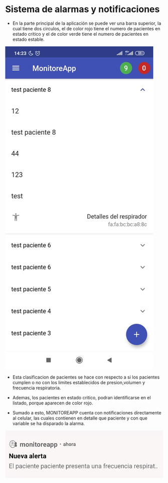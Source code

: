 # Sistema de alarmas y notificaciones

- En la parte principal de la aplicación se puede ver una barra superior, la cual tiene dos circulos, el de color rojo tiene el numero de pacientes en estado critico y el de color verde tiene el numero de pacientes en estado estable.

![Detalle de paciente](../img/listapacientes_detalle.jpeg)

- Esta clasificacion de pacientes se hace con respecto a si los pacientes cumplen o no con los limites establecidos de presion,volumen y frecuencia respiratoria.

- Ademas, los pacientes en estado critico, podran identificarse en el listado, porque aparecen de color rojo.

- Sumado a esto, MONITOREAPP cuenta con notificaciones directamente al celular, las cuales contienen en detalle que paciente y con que variable se ha disparado la alarma.

![Notificaciones](../img/notificacion.jpeg)
